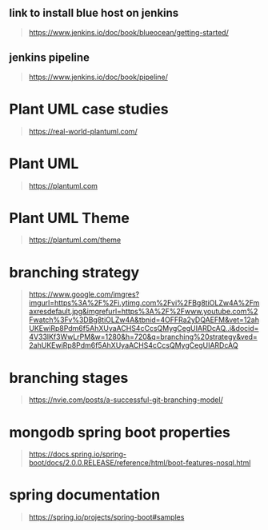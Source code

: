 ## link to install blue host on jenkins 
> https://www.jenkins.io/doc/book/blueocean/getting-started/

## jenkins pipeline 
> https://www.jenkins.io/doc/book/pipeline/

# Plant UML case studies 
> https://real-world-plantuml.com/

#  Plant UML 
> https://plantuml.com

# Plant UML Theme 
> https://plantuml.com/theme

# branching strategy 
> https://www.google.com/imgres?imgurl=https%3A%2F%2Fi.ytimg.com%2Fvi%2FBg8tiOLZw4A%2Fmaxresdefault.jpg&imgrefurl=https%3A%2F%2Fwww.youtube.com%2Fwatch%3Fv%3DBg8tiOLZw4A&tbnid=4OFFRa2yDQAEFM&vet=12ahUKEwiRp8Pdm6f5AhXUyaACHS4cCcsQMygCegUIARDcAQ..i&docid=4V33lKf3WwLrPM&w=1280&h=720&q=branching%20strategy&ved=2ahUKEwiRp8Pdm6f5AhXUyaACHS4cCcsQMygCegUIARDcAQ

# branching stages 
> https://nvie.com/posts/a-successful-git-branching-model/

# mongodb spring boot properties 
> https://docs.spring.io/spring-boot/docs/2.0.0.RELEASE/reference/html/boot-features-nosql.html

# spring documentation 
> https://spring.io/projects/spring-boot#samples




